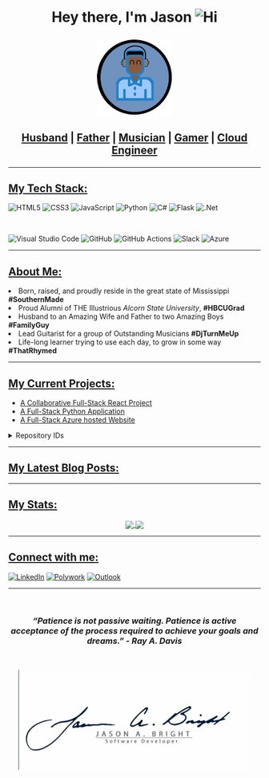 # <p align="center"> <b>Hey there,  I'm Jason</b> <img src="https://user-images.githubusercontent.com/1303154/88677602-1635ba80-d120-11ea-84d8-d263ba5fc3c0.gif" width= "28px" alt="Hi">

<p align="center">
<a href="Logo.png" target="blank"><img alignment="center" src="Logo.png" height="150" width="150" /></a></p>

## <p align="center"> <u>Husband</u> | <u>Father</u> | <u>Musician</u> | <u>Gamer</u> | <u>Cloud Engineer</u>
<hr>

## <u>My Tech Stack:</u>

![HTML5](https://img.shields.io/badge/html5-%23E34F26.svg?style=for-the-badge&logo=html5&logoColor=white)
![CSS3](https://img.shields.io/badge/css3-%231572B6.svg?style=for-the-badge&logo=css3&logoColor=white)
![JavaScript](https://img.shields.io/badge/javascript-%23323330.svg?style=for-the-badge&logo=javascript&logoColor=%23F7DF1E)
![Python](https://img.shields.io/badge/python-3670A0?style=for-the-badge&logo=python&logoColor=ffdd54)
![C#](https://img.shields.io/badge/c%23-%23239120.svg?style=for-the-badge&logo=c-sharp&logoColor=white)
![Flask](https://img.shields.io/badge/flask-%23000.svg?style=for-the-badge&logo=flask&logoColor=white)
	![.Net](https://img.shields.io/badge/.NET-5C2D91?style=for-the-badge&logo=.net&logoColor=white)

<br>

![Visual Studio Code](https://img.shields.io/badge/Visual%20Studio%20Code-0078d7.svg?style=for-the-badge&logo=visual-studio-code&logoColor=white)
![GitHub](https://img.shields.io/badge/github-%23121011.svg?style=for-the-badge&logo=github&logoColor=white)
![GitHub Actions](https://img.shields.io/badge/github%20actions-%232671E5.svg?style=for-the-badge&logo=githubactions&logoColor=white)
![Slack](https://img.shields.io/badge/Slack-4A154B?style=for-the-badge&logo=slack&logoColor=white)
![Azure](https://img.shields.io/badge/azure-%230072C6.svg?style=for-the-badge&logo=microsoftazure&logoColor=white)


<hr>

## <u>About Me:</u>

<li> Born, raised, and proudly reside in the great state of Mississippi <b>#SouthernMade</b>
<li> Proud Alumni of THE Illustrious <i>Alcorn State University</i>, <b>#HBCUGrad</b>
<li> Husband to an Amazing Wife and Father to two Amazing Boys <b>#FamilyGuy</b>
<li> Lead Guitarist for a group of Outstanding Musicians <b>#DjTurnMeUp</b>
<li> Life-long learner trying to use each day, to grow in some way <b>#ThatRhymed</b> 

<hr>

## <u>My Current Projects:</u>

- [A Collaborative Full-Stack React Project](https://github.com/jbright-dev/CO-01.TechRallyReactProject)
- [A Full-Stack Python Application](https://github.com/jbright-dev/PY-01.Destination.ws)
- [A Full-Stack Azure hosted Website](https://github.com/jbright-dev/SOD-Website-Project)

<details>
  <summary>Repository IDs</summary>
  
<!--START_SECTION:Repository IDs-->
- FS: Full Stack focused Project
- FE: Frontend focused Project
- BE: Backend focused Project
- PY: Python focused Project
- AZ: Microsoft Azure focused Project
- CO: Collaboration Project
- SOD: Sounds-O-Dynomite! NPO Project
<!--END_SECTION:activity Repository IDs-->

</details>
<hr>

## <u>My Latest Blog Posts:</u>

<!-- HASHNODE:START -->
<!-- HASHNODE:END -->

<hr>

## <u>My Stats:</u>

<p align="center">
  <a href="https://github.com/anuraghazra/github-readme-stats">
     <img align="center" src="https://github-readme-stats.vercel.app/api?username=jbright-dev&theme=nord&hide_border=true"/ height="190"/>
  </a>
   <a href="https://github.com/anuraghazra/github-readme-stats">
     <img align="center" src="https://github-readme-stats.vercel.app/api/top-langs/?username=jbright-dev&theme=nord&hide_border=true&layout=compact" height="190"/>
   </a>
</p>

<hr>

## <u>Connect with me:</u>

[![LinkedIn](https://img.shields.io/badge/linkedin-%230077B5.svg?style=for-the-badge&logo=linkedin&logoColor=white)](https://www.linkedin.com/in/jbrightdev/)
[![Polywork](https://img.shields.io/badge/Polywork-543DE0?style=for-the-badge&logo=polywork&logoColor=black)](https://www.polywork.com/jbright_dev)
[![Outlook](https://img.shields.io/badge/Microsoft_Outlook-0078D4?style=for-the-badge&logo=microsoft-outlook&logoColor=white)](mailto:jbright.dev@outlook.com)

<hr>
<br>

### <p align="center"> *“Patience is not passive waiting. Patience is active acceptance of the process required to achieve your goals and dreams.” - Ray A. Davis* </p>

<br>

<p align="center"><a href="Brand on White Signature.png" target="blank"><img alignment="center" src="Brand on White Signature.png" height="200" width="" /></a></p>